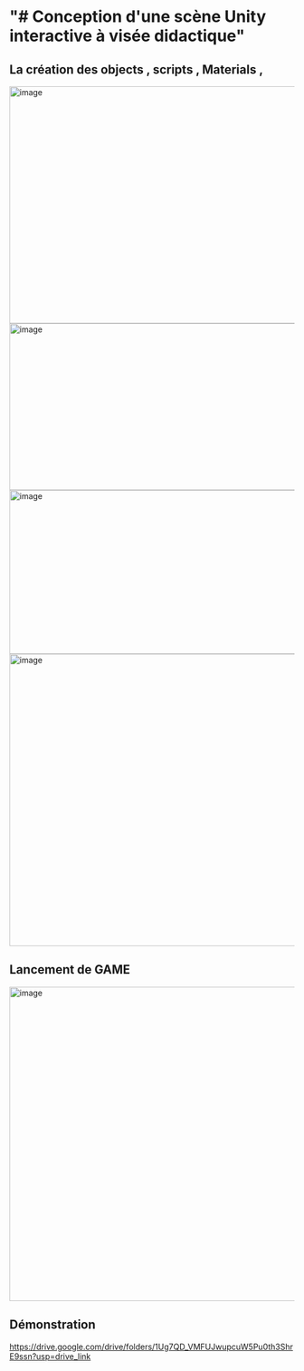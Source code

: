 # "# Conception d'une scène Unity interactive à visée didactique" 

##  La création des objects , scripts , Materials ,

 <img width="1356" height="418" alt="image" src="https://github.com/user-attachments/assets/63df7274-c8ce-4471-8a8a-6eb16612efbe" />
 <img width="1235" height="294" alt="image" src="https://github.com/user-attachments/assets/043c2d54-520a-49a4-b229-094fea532226" />
 <img width="1226" height="289" alt="image" src="https://github.com/user-attachments/assets/5ac910a8-ec55-4882-b314-49cf5666bc9d" />
 <img width="1035" height="515" alt="image" src="https://github.com/user-attachments/assets/4652f90b-0fd4-4690-a636-b359b866b3dc" />
 
##  Lancement de GAME

<img width="1034" height="554" alt="image" src="https://github.com/user-attachments/assets/f6856521-6a58-4b64-9fe7-26fcb15aaf3e" />

##  Démonstration

https://drive.google.com/drive/folders/1Ug7QD_VMFUJwupcuW5Pu0th3ShrE9ssn?usp=drive_link




